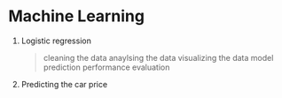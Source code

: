 # Machine Learning
1) Logistic regression 
   > cleaning the data
   > anaylsing the data 
   > visualizing the data
   > model prediction
   > performance evaluation
   
2) Predicting the car price
